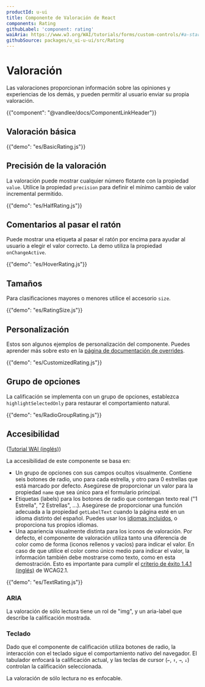 ```yaml
---
productId: u-ui
title: Componente de Valoración de React
components: Rating
githubLabel: 'component: rating'
waiAria: https://www.w3.org/WAI/tutorials/forms/custom-controls/#a-star-rating
githubSource: packages/u_ui-u-ui/src/Rating
---
```


# Valoración

<p class="description">Las valoraciones proporcionan información sobre las opiniones y experiencias de los demás, y pueden permitir al usuario enviar su propia valoración.</p>

{{"component": "@vandlee/docs/ComponentLinkHeader"}}

## Valoración básica

{{"demo": "es/BasicRating.js"}}

## Precisión de la valoración

La valoración puede mostrar cualquier número flotante con la propiedad `value`.
Utilice la propiedad `precision` para definir el mínimo cambio de valor incremental permitido.

{{"demo": "es/HalfRating.js"}}

## Comentarios al pasar el ratón

Puede mostrar una etiqueta al pasar el ratón por encima para ayudar al usuario a elegir el valor correcto.
La demo utiliza la propiedad `onChangeActive`.

{{"demo": "es/HoverRating.js"}}

## Tamaños

Para clasificaciones mayores o menores utilice el accesorio `size`.

{{"demo": "es/RatingSize.js"}}

## Personalización

Estos son algunos ejemplos de personalización del componente.
Puedes aprender más sobre esto en la [página de documentación de overrides](/u-ui/customization/how-to-customize/).

{{"demo": "es/CustomizedRating.js"}}

## Grupo de opciones

La calificación se implementa con un grupo de opciones, establezca `highlightSelectedOnly` para restaurar el comportamiento natural.

{{"demo": "es/RadioGroupRating.js"}}

## Accesibilidad

([Tutorial WAI (inglés)](https://www.w3.org/WAI/tutorials/forms/custom-controls/#a-star-rating))

La accesibilidad de este componente se basa en:

- Un grupo de opciones con sus campos ocultos visualmente.
  Contiene seis botones de radio, uno para cada estrella, y otro para 0 estrellas que está marcado por defecto. Asegúrese de proporcionar un valor para la propiedad `name` que sea único para el formulario principal.
- Etiquetas (labels) para los botones de radio que contengan texto real ("1 Estrella", "2 Estrellas", ...).
  Asegúrese de proporcionar una función adecuada a la propiedad `getLabelText` cuando la página esté en un idioma distinto del español. Puedes usar los [idiomas incluidos](/u-ui/guides/localization/), o proporciona tus propios idiomas.
- Una apariencia visualmente distinta para los iconos de valoración.
  Por defecto, el componente de valoración utiliza tanto una diferencia de color como de forma (iconos rellenos y vacíos) para indicar el valor. En caso de que utilice el color como único medio para indicar el valor, la información también debe mostrarse como texto, como en esta demostración. Esto es importante para cumplir el [criterio de éxito 1.4.1 (inglés)](https://www.w3.org/TR/WCAG21/#use-of-color) de WCAG2.1.

{{"demo": "es/TextRating.js"}}

### ARIA

La valoración de sólo lectura tiene un rol de "img", y un aria-label que describe la calificación mostrada.

### Teclado

Dado que el componente de calificación utiliza botones de radio, la interacción con el teclado sigue el comportamiento nativo del navegador. El tabulador enfocará la calificación actual, y las teclas de cursor (`←`, `↑`, `→`, `↓`) controlan la calificación seleccionada.

La valoración de sólo lectura no es enfocable. 